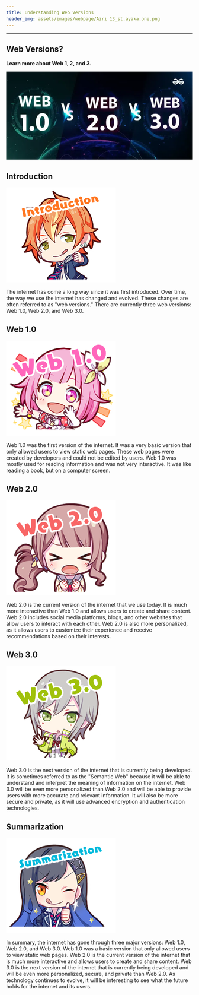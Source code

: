 ```yaml
---
title: Understanding Web Versions
header_img: assets/images/webpage/Airi 13_st.ayaka.one.png
---
```

---

## Web Versions?
**Learn more about Web 1, 2, and 3.**

![000.001](/assets/images/000.001.jpeg)

## Introduction

![000.002](/assets/images/000.002.png)

The internet has come a long way since it was first introduced. Over time, the way we use the internet has changed and evolved. These changes are often referred to as "web versions." There are currently three web versions: Web 1.0, Web 2.0, and Web 3.0.

## Web 1.0

![000.003](/assets/images/000.003.png)

Web 1.0 was the first version of the internet. It was a very basic version that only allowed users to view static web pages. These web pages were created by developers and could not be edited by users. Web 1.0 was mostly used for reading information and was not very interactive. It was like reading a book, but on a computer screen.

## Web 2.0

![000.004](/assets/images/000.004.png)

Web 2.0 is the current version of the internet that we use today. It is much more interactive than Web 1.0 and allows users to create and share content. Web 2.0 includes social media platforms, blogs, and other websites that allow users to interact with each other. Web 2.0 is also more personalized, as it allows users to customize their experience and receive recommendations based on their interests.

## Web 3.0

![000.005](/assets/images/000.005.png)

Web 3.0 is the next version of the internet that is currently being developed. It is sometimes referred to as the "Semantic Web" because it will be able to understand and interpret the meaning of information on the internet. Web 3.0 will be even more personalized than Web 2.0 and will be able to provide users with more accurate and relevant information. It will also be more secure and private, as it will use advanced encryption and authentication technologies.

## Summarization

![000.006](/assets/images/000.006.png)

In summary, the internet has gone through three major versions: Web 1.0, Web 2.0, and Web 3.0. Web 1.0 was a basic version that only allowed users to view static web pages. Web 2.0 is the current version of the internet that is much more interactive and allows users to create and share content. Web 3.0 is the next version of the internet that is currently being developed and will be even more personalized, secure, and private than Web 2.0. As technology continues to evolve, it will be interesting to see what the future holds for the internet and its users.
